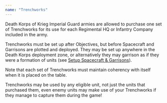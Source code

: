 ```yaml
---
name: "Trenchworks"
---
```

Death Korps of Krieg Imperial Guard armies are allowed to purchase one set of Trenchworks for its use for each Regimental HQ or Infantry Company included in the army.

Trenchworks must be set up after Objectives, but before Spacecraft and Garrisons are plotted and deployed. They may be set up anywhere in the Death Korps deployment zone, or alternatively they may garrison as if they were a formation of units (see [Setup Spacecraft & Garrisons](/tournament-pack/#setup-spacecraft-garrisons)).

Note that each set of Trenchworks must maintain coherency with itself when it is placed on the table.

Trenchworks may be used by any eligible unit, not just the units that purchased them, even enemy units may make use of your Trenchworks if they manage to capture them during the game!